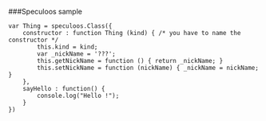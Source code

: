 ###Speculoos sample

    var Thing = speculoos.Class({
        constructor : function Thing (kind) { /* you have to name the constructor */
            this.kind = kind;
            var _nickName = '???';
            this.getNickName = function () { return _nickName; }
            this.setNickName = function (nickName) { _nickName = nickName; }
        },
        sayHello : function() {
            console.log("Hello !");
        }
    })